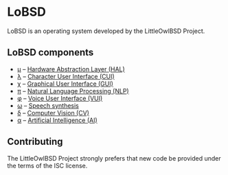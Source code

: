 # LoBSD

LoBSD is an operating system developed by the LittleOwlBSD Project.

## LoBSD components

* [μ](src/Components/μ/) – [Hardware Abstraction Layer (HAL)](src/Components/μ/#readme)
* [λ](src/Components/λ/) – [Character User Interface (CUI)](src/Components/λ/#readme)
* [χ](src/Components/χ/) – [Graphical User Interface (GUI)](src/Components/χ/#readme)
* [π](src/Components/π/) – [Natural Language Processing (NLP)](src/Components/π/#readme)
* [φ](src/Components/φ/) – [Voice User Interface (VUI)](src/Components/φ/#readme)
* [ω](src/Components/ω/) – [Speech synthesis](src/Components/ω/#readme)
* [δ](src/Components/δ/) – [Computer Vision (CV)](src/Components/δ/#readme)
* [α](src/Components/α/) – [Artificial Intelligence (AI)](src/Components/α/#readme)

## Contributing

The LittleOwlBSD Project strongly prefers that new code be provided
under the terms of the ISC license.
